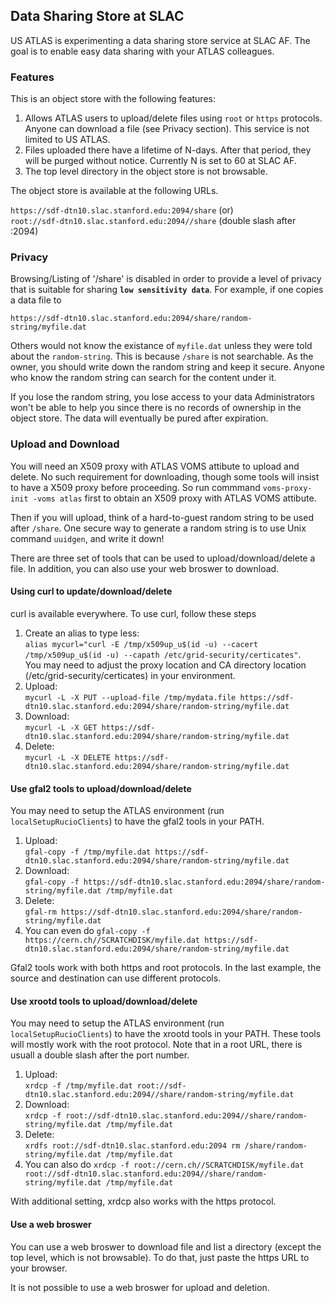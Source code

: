 ## Data Sharing Store at SLAC

US ATLAS is experimenting a data sharing store service at SLAC AF. The goal is
to enable easy data sharing with your ATLAS colleagues.

### Features

This is an object store with the following features:

1. Allows ATLAS users to upload/delete files using `root` or `https` 
protocols. Anyone can download a file (see Privacy section).
This service is not limited to US ATLAS. 
2. Files uploaded there have a lifetime of N-days. After that period, they 
will be purged without notice. Currently N is set to 60 at SLAC AF. 
3. The top level directory in the object store is not browsable.

The object store is available at the following URLs.

`https://sdf-dtn10.slac.stanford.edu:2094/share` (or) <br>
`root://sdf-dtn10.slac.stanford.edu:2094//share` (double slash after :2094)

### Privacy

Browsing/Listing of '/share' is disabled in order to provide a level of privacy
that is suitable for sharing <b>`low sensitivity data`</b>. For example, if 
one copies a data file to

`https://sdf-dtn10.slac.stanford.edu:2094/share/random-string/myfile.dat`

Others would not know the existance of `myfile.dat` unless they were told about
the `random-string`. This is because `/share` is not searchable. As the owner, 
you should write down the random string and keep it secure. Anyone who know the 
random string can search for the content under it.

If you lose the random string, you lose access to your data 
Administrators won't be able to help you since there is no records 
of ownership in the object store.
The data will eventually be pured after expiration. 

### Upload and Download

You will need an X509 proxy with ATLAS VOMS attibute to upload and delete. No 
such requirement for downloading, though some tools will insist to have a X509 
proxy before proceeding. So run commmand `voms-proxy-init -voms atlas` first
to obtain an X509 proxy with ATLAS VOMS attibute.

Then if you will upload, think of a hard-to-guest random string to be used 
after `/share`. One secure way to generate a random string is to use Unix 
command `uuidgen`, and write it down!

There are three set of tools that can be used to upload/download/delete a file. 
In addition, you can also use your web broswer to download.

#### Using curl to update/download/delete

curl is available everywhere. To use curl, follow these steps

1. Create an alias to type less: <br>`alias mycurl="curl -E /tmp/x509up_u$(id -u) --cacert /tmp/x509up_u$(id -u) --capath /etc/grid-security/certicates"`. <br>You may need to adjust the proxy 
location and CA directory location (/etc/grid-security/certicates) in your environment.
2. Upload: <br>`mycurl -L -X PUT --upload-file /tmp/mydata.file https://sdf-dtn10.slac.stanford.edu:2094/share/random-string/myfile.dat`
3. Download: <br>`mycurl -L -X GET https://sdf-dtn10.slac.stanford.edu:2094/share/random-string/myfile.dat`
4. Delete: <br>`mycurl -L -X DELETE https://sdf-dtn10.slac.stanford.edu:2094/share/random-string/myfile.dat`

#### Use gfal2 tools to upload/download/delete

You may need to setup the ATLAS environment (run `localSetupRucioClients`) to have 
the gfal2 tools in your PATH. 

1. Upload: <br>`gfal-copy -f /tmp/myfile.dat https://sdf-dtn10.slac.stanford.edu:2094/share/random-string/myfile.dat`
2. Download: <br>`gfal-copy -f https://sdf-dtn10.slac.stanford.edu:2094/share/random-string/myfile.dat /tmp/myfile.dat`
3. Delete: <br>`gfal-rm https://sdf-dtn10.slac.stanford.edu:2094/share/random-string/myfile.dat`
4. You can even do `gfal-copy -f https://cern.ch//SCRATCHDISK/myfile.dat https://sdf-dtn10.slac.stanford.edu:2094/share/random-string/myfile.dat`

Gfal2 tools work with both https and root protocols. In the last example, 
the source and destination can use different protocols.

#### Use xrootd tools to upload/download/delete

You may need to setup the ATLAS environment (run `localSetupRucioClients`) to have 
the xrootd tools in your PATH. These tools will mostly work with the root 
protocol. Note that in a root URL, there is usuall a double slash after the 
port number.

1. Upload: <br>`xrdcp -f /tmp/myfile.dat root://sdf-dtn10.slac.stanford.edu:2094//share/random-string/myfile.dat`
2. Download: <br>`xrdcp -f root://sdf-dtn10.slac.stanford.edu:2094//share/random-string/myfile.dat /tmp/myfile.dat`
3. Delete: <br>`xrdfs root://sdf-dtn10.slac.stanford.edu:2094 rm /share/random-string/myfile.dat /tmp/myfile.dat`
4. You can also do `xrdcp -f root://cern.ch//SCRATCHDISK/myfile.dat root://sdf-dtn10.slac.stanford.edu:2094//share/random-string/myfile.dat /tmp/myfile.dat`

With additional setting, xrdcp also works with the https protocol.

#### Use a web broswer

You can use a web broswer to download file and list a directory (except the top 
level, which is not browsable). To do that, just paste the https URL to your 
browser.

It is not possible to use a web broswer for upload and deletion.

